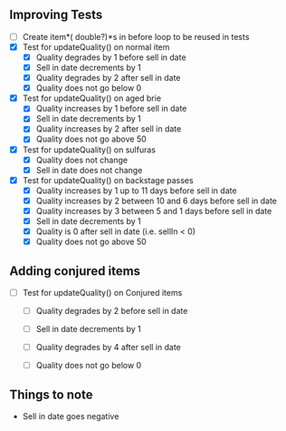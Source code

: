 ## Improving Tests

- [ ] Create item*( double?)*s in before loop to be reused in tests
- [x] Test for updateQuality() on normal item
  - [x] Quality degrades by 1 before sell in date
  - [x] Sell in date decrements by 1
  - [x] Quality degrades by 2 after sell in date
  - [x] Quality does not go below 0
- [x] Test for updateQuality() on aged brie
  - [x] Quality increases by 1 before sell in date
  - [x] Sell in date decrements by 1
  - [x] Quality increases by 2 after sell in date
  - [x] Quality does not go above 50
- [x] Test for updateQuality() on sulfuras
  - [x] Quality does not change
  - [x] Sell in date does not change
- [x] Test for updateQuality() on backstage passes
  - [x] Quality increases by 1 up to 11 days before sell in date
  - [x] Quality increases by 2 between 10 and 6 days before sell in date
  - [x] Quality increases by 3 between 5 and 1 days before sell in date
  - [x] Sell in date decrements by 1
  - [x] Quality is 0 after sell in date (i.e. sellIn < 0)
  - [x] Quality does not go above 50

## Adding conjured items
- [ ] Test for updateQuality() on Conjured items
  - [ ] Quality degrades by 2 before sell in date
  - [ ] Sell in date decrements by 1
  - [ ] Quality degrades by 4 after sell in date
  - [ ] Quality does not go below 0


## Things to note
- Sell in date goes negative
